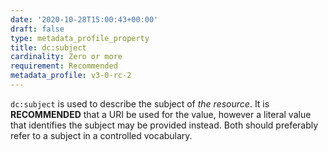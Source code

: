 ```yaml
---
date: '2020-10-28T15:00:43+00:00'
draft: false
type: metadata_profile_property
title: dc:subject
cardinality: Zero or more
requirement: Recommended
metadata_profile: v3-0-rc-2
---
```


`dc:subject` is used to describe the subject of *the resource*. It is **RECOMMENDED** that a URI be used for the value, however a literal value that identifies the subject may be provided instead. Both should preferably refer to a subject in a controlled vocabulary.
